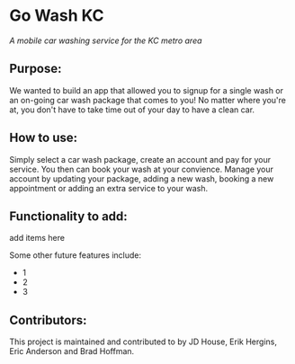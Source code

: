 # Go Wash KC
*A mobile car washing service for the KC metro area*

## Purpose:
We wanted to build an app that allowed you to signup for a single wash or an on-going car wash package that comes to you! No matter where you're at, you don't have to take time out of your day to have a clean car.


## How to use:
Simply select a car wash package, create an account and pay for your service.  You then can book your wash at your convience.  Manage your account by updating your package, adding a new wash, booking a new appointment or adding an extra service to your wash.


## Functionality to add:
add items here

Some other future features include:
* 1
* 2
* 3


## Contributors:
This project is maintained and contributed to by JD House, Erik Hergins, Eric Anderson and Brad Hoffman. 